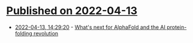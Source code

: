 # [Published on 2022-04-13](index.md)

* [2022-04-13, 14:29:20](https://news.ycombinator.com/item?id=31015055) - [What's next for AlphaFold and the AI protein-folding revolution](https://www.nature.com/articles/d41586-022-00997-5)
